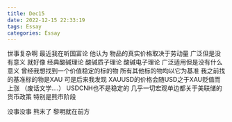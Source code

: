 ```yaml
---
title: Dec15
date: 2022-12-15 22:33:19
tags: Essay
categories: Essay
---
```


世事复杂啊 最近我在听国富论
他认为 物品的真实价格取决于劳动量
广泛但是没有意义
就好像 经典酸碱理论 酸碱质子理论 酸碱电子理论
广泛适用但是没有什么意义
曾经我想找到一个价值稳定的标的物
所有其他标的物均以它为基准
我之前找的基准标的物是XAU
可是后来我发现 XAUUSD的价格会随USD之于XAU贬值而上涨
    （废话文学....）
USDCNH也不是稳定的
几乎一切宏观单边都关于美联储的货币政策
特别是熊市阶段

没事没事 熊末了 黎明就在前方

